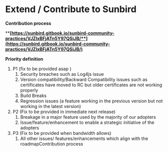 # Extend / Contribute to Sunbird

**Contribution process**

****[**https://sunbird.gitbook.io/sunbird-community-practices/VJZlxBFjATn5Y97QSiJB/**](https://sunbird.gitbook.io/sunbird-community-practices/VJZlxBFjATn5Y97QSiJB/)****

**Priority definition**

1. P1 (fix to be provided asap )&#x20;
   1. Security breaches such as Log4js issue&#x20;
   2. Version compatibility/Backward Compatibility issues such as certificates have moved to RC but older certificates are not working properly&#x20;
   3. Build Breaks
   4. Regression issues (a feature working in the previous version but not working in the latest version)
2. P2 (Fix to be provided in immediate next release)&#x20;
   1. Breakage in a major feature used by the majority of our adopters&#x20;
   2. Issue/feature/enhancement to enable a strategic initiative of the adopters
3. P3 (Fix to be provided when bandwidth allows)
   1. All other issues/ features/enhancements which align with the roadmapContribution process

